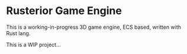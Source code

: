 # Rusterior Game Engine
This is a working-in-progress 3D game engine, ECS based, 
written with Rust lang.

This is a WIP project...
